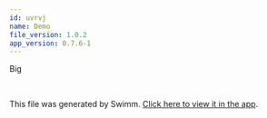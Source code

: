 ```yaml
---
id: uvrvj
name: Demo
file_version: 1.0.2
app_version: 0.7.6-1
---
```


Big

<br/>

This file was generated by Swimm. [Click here to view it in the app](https://app.swimm.io/repos/Z2l0aHViJTNBJTNBY29kZS1uYXZpZ2F0b3IlM0ElM0FibGFja2h1bWFu/docs/uvrvj).